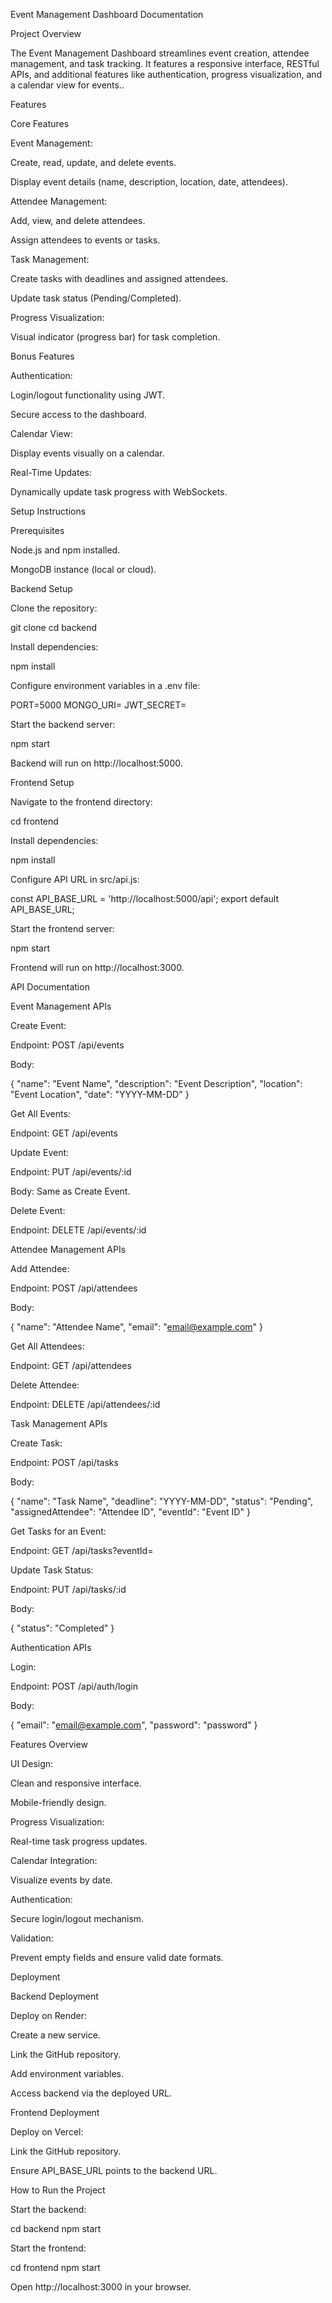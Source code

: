 Event Management Dashboard Documentation

Project Overview

The Event Management Dashboard streamlines event creation, attendee management, and task tracking. It features a responsive interface, RESTful APIs, and additional features like authentication, progress visualization, and a calendar view for events..

Features

Core Features

Event Management:

Create, read, update, and delete events.

Display event details (name, description, location, date, attendees).

Attendee Management:

Add, view, and delete attendees.

Assign attendees to events or tasks.

Task Management:

Create tasks with deadlines and assigned attendees.

Update task status (Pending/Completed).

Progress Visualization:

Visual indicator (progress bar) for task completion.

Bonus Features

Authentication:

Login/logout functionality using JWT.

Secure access to the dashboard.

Calendar View:

Display events visually on a calendar.

Real-Time Updates:

Dynamically update task progress with WebSockets.

Setup Instructions

Prerequisites

Node.js and npm installed.

MongoDB instance (local or cloud).

Backend Setup

Clone the repository:

git clone <repository-link>
cd backend

Install dependencies:

npm install

Configure environment variables in a .env file:

PORT=5000
MONGO_URI=<your-mongodb-uri>
JWT_SECRET=<your-secret-key>

Start the backend server:

npm start

Backend will run on http://localhost:5000.

Frontend Setup

Navigate to the frontend directory:

cd frontend

Install dependencies:

npm install

Configure API URL in src/api.js:

const API_BASE_URL = 'http://localhost:5000/api';
export default API_BASE_URL;

Start the frontend server:

npm start

Frontend will run on http://localhost:3000.

API Documentation

Event Management APIs

Create Event:

Endpoint: POST /api/events

Body:

{
  "name": "Event Name",
  "description": "Event Description",
  "location": "Event Location",
  "date": "YYYY-MM-DD"
}

Get All Events:

Endpoint: GET /api/events

Update Event:

Endpoint: PUT /api/events/:id

Body: Same as Create Event.

Delete Event:

Endpoint: DELETE /api/events/:id

Attendee Management APIs

Add Attendee:

Endpoint: POST /api/attendees

Body:

{
  "name": "Attendee Name",
  "email": "email@example.com"
}

Get All Attendees:

Endpoint: GET /api/attendees

Delete Attendee:

Endpoint: DELETE /api/attendees/:id

Task Management APIs

Create Task:

Endpoint: POST /api/tasks

Body:

{
  "name": "Task Name",
  "deadline": "YYYY-MM-DD",
  "status": "Pending",
  "assignedAttendee": "Attendee ID",
  "eventId": "Event ID"
}

Get Tasks for an Event:

Endpoint: GET /api/tasks?eventId=<eventId>

Update Task Status:

Endpoint: PUT /api/tasks/:id

Body:

{
  "status": "Completed"
}

Authentication APIs

Login:

Endpoint: POST /api/auth/login

Body:

{
  "email": "email@example.com",
  "password": "password"
}

Features Overview

UI Design:

Clean and responsive interface.

Mobile-friendly design.

Progress Visualization:

Real-time task progress updates.

Calendar Integration:

Visualize events by date.

Authentication:

Secure login/logout mechanism.

Validation:

Prevent empty fields and ensure valid date formats.

Deployment

Backend Deployment

Deploy on Render:

Create a new service.

Link the GitHub repository.

Add environment variables.

Access backend via the deployed URL.

Frontend Deployment

Deploy on Vercel:

Link the GitHub repository.

Ensure API_BASE_URL points to the backend URL.

How to Run the Project

Start the backend:

cd backend
npm start

Start the frontend:

cd frontend
npm start

Open http://localhost:3000 in your browser.
